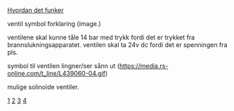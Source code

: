 [Hvordan det funker](https://www.youtube.com/watch?v=-MLGr1_Fw0c)

ventil symbol forklaring (image.)

ventilene skal kunne tåle 14 bar med trykk fordi det er trykket fra brannslukningsapparatet.
ventilen skal ta 24v dc fordi det er spenningen fra pls.

symbol til ventilen lingner/ser sånn ut (https://media.rs-online.com/t_line/L439060-04.gif)



mulige solinoide ventiler.

[1]()
[2]()
[3]()
[4]()
